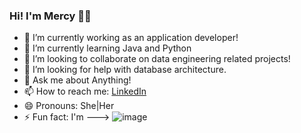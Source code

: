 ### Hi! I'm Mercy 👋🏾



- 🔭 I’m currently working as an application developer!
- 🌱 I’m currently learning Java and Python 
- 👯 I’m looking to collaborate on data engineering related projects!
- 🤔 I’m looking for help with database architecture.
- 💬 Ask me about Anything!
- 📫 How to reach me: [LinkedIn](https://linkedin.com/in/mercybaffour)
- 😄 Pronouns: She|Her
- ⚡ Fun fact: I'm ---> ![image](https://user-images.githubusercontent.com/16559895/120350116-ae667800-c2cc-11eb-8886-1f701a9ee6c1.png)





